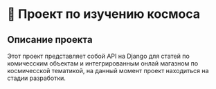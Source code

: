 # 🚀 Проект по изучению космоса

## Описание проекта
Этот проект представляет собой API на Django для статей по комичесским объектам и интегрированным онлай магазном по космичесской тематикой, на данный момент проект находиться на стадии разработки.
